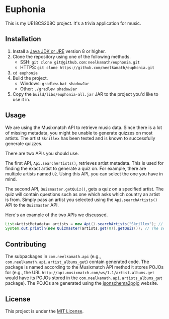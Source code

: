 # Euphonia

This is my UE18CS208C project. It's a trivia application for music.

## Installation

1. Install a [Java JDK or JRE](http://www.oracle.com/technetwork/java/javase/downloads/index.html) version 8 or higher.
1. Clone the repository using one of the following methods.
    - SSH: `git clone git@github.com:neelkamath/euphonia.git`
    - HTTPS: `git clone https://github.com/neelkamath/euphonia.git`
1. `cd euphonia`
1. Build the project.
    - Windows: `gradlew.bat shadowJar`
    - Other: `./gradlew shadowJar`
1. Copy the `build/libs/euphonia-all.jar` JAR to the project you'd like to use it in.

## Usage

We are using the Musixmatch API to retrieve music data. Since there is a lot of missing metadata, you might be unable to generate quizzes on most artists. The artist `Skrillex` has been tested and is known to successfully generate quizzes. 

There are two APIs you should use.

The first API, `Api.searchArtists()`, retrieves artist metadata. This is used for finding the exact artist to generate a quiz on. For example, there are multiple artists named `U2`. Using this API, you can select the one you have in mind. 

The second API, `Quizmaster.getQuiz()`, gets a quiz on a specified artist. The quiz will contain questions such as one which asks which country an artist is from. Simply pass an artist you selected using the `Api.searchArtists()` API to the `Quizmaster` API.

Here's an example of the two APIs we discussed.
```java
List<ArtistMetadata> artists = new Api().searchArtists("Skrillex"); // The first API.
System.out.println(new Quizmaster(artists.get(0)).getQuiz()); // The second API.
```

## Contributing

The subpackages in `com.neelkamath.api` (e.g., `com.neelkamath.api.artist_albums_get`) contain generated code. The package is named according to the Musixmatch API method it stores POJOs for (e.g., the URL `http://api.musixmatch.com/ws/1.1/artist.albums.get` would have its POJOs stored in the `com.neelkamath.api.artists_albums_get` package). The POJOs are generated using the [jsonschema2pojo](http://www.jsonschema2pojo.org/) website.

## License

This project is under the [MIT License](LICENSE).